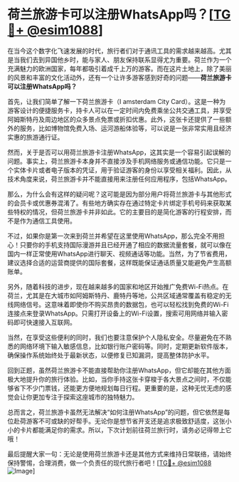 # 荷兰旅游卡可以注册WhatsApp吗？[[TG💪+ @esim1088](https://t.me/s/esim1088)]

在当今这个数字化飞速发展的时代，旅行者们对于通讯工具的需求越来越高。尤其是当我们去到异国他乡时，能与家人、朋友保持联系显得尤为重要。荷兰作为一个充满魅力的欧洲国家，每年都吸引着成千上万的游客。而在这片土地上，除了美丽的风景和丰富的文化活动外，还有一个让许多游客感到好奇的问题——**荷兰旅游卡可以注册WhatsApp吗？**

首先，让我们简单了解一下荷兰旅游卡（I amsterdam City Card）。这是一种为游客设计的便捷服务卡，持卡人可以在一定时间内免费乘坐公共交通工具，并享受阿姆斯特丹及周边地区的众多景点免票或折扣优惠。此外，这张卡还提供了一些额外的服务，比如博物馆免费入场、运河游船体验等，可以说是一张非常实用且经济实惠的旅游通行证。

然而，关于是否可以用荷兰旅游卡注册WhatsApp，这其实是一个容易引起误解的问题。事实上，荷兰旅游卡本身并不直接涉及手机网络服务或通信功能。它只是一个实体卡片或者电子版本的凭证，用于验证游客的身份以享受相关福利。因此，从技术角度来说，荷兰旅游卡并不能直接用来注册任何应用程序，包括WhatsApp。

那么，为什么会有这样的疑问呢？这可能是因为部分用户将荷兰旅游卡与其他形式的会员卡或优惠券混淆了。有些地方确实存在通过特定卡片绑定手机号码来获取某些特权的情况，但荷兰旅游卡并非如此。它的主要目的是简化游客的行程安排，而不是作为通信工具使用。

不过，如果你是第一次来到荷兰并希望在这里使用WhatsApp，那么完全不用担心！只要你的手机支持国际漫游并且已经开通了相应的数据流量套餐，就可以像在国内一样正常使用WhatsApp进行聊天、视频通话等功能。当然，为了节省费用，建议选择合适的运营商提供的国际套餐，这样既能保证通话质量又能避免产生高额账单。

另外，随着科技的进步，现在越来越多的国家和地区开始推广免费Wi-Fi热点。在荷兰，尤其是在大城市如阿姆斯特丹、鹿特丹等地，公共区域通常覆盖有稳定的无线网络信号。这意味着即使你不购买昂贵的数据包，也可以轻松找到免费的Wi-Fi连接点来登录WhatsApp。只需打开设备上的Wi-Fi设置，搜索可用网络并输入密码即可快速接入互联网。

当然，在享受这些便利的同时，我们也要注意保护个人隐私安全。尽量避免在不熟悉的网络环境下输入敏感信息，比如银行账户密码等。同时，定期更新软件版本，确保操作系统始终处于最新状态，以便修复已知漏洞，提高整体防护水平。

回到正题，虽然荷兰旅游卡不能直接帮助你注册WhatsApp，但它却能在其他方面极大地提升你的旅行体验。比如，当你手持这张卡穿梭于各大景点之间时，不仅能够省下不少门票钱，还能更方便地规划每日行程。更重要的是，这种无忧无虑的感觉会让你更加专注于探索这座城市的独特魅力。

总而言之，荷兰旅游卡虽然无法解决“如何注册WhatsApp”的问题，但它依然是每位赴荷游客不可或缺的好帮手。无论你是想节省开支还是追求极致舒适度，这张小小的卡片都能满足你的需求。所以，下次计划前往荷兰旅行时，请务必记得带上它哦！

最后提醒大家一句：无论是使用荷兰旅游卡还是其他方式来维持日常联络，请始终保持警惕，合理消费，做一个负责任的现代旅行者吧！[[TG💪+ @esim1088](https://t.me/s/esim1088) ![Image](https://i.postimg.cc/4NQfJmqS/Snipaste-2025-05-13-00-14-12.png)]